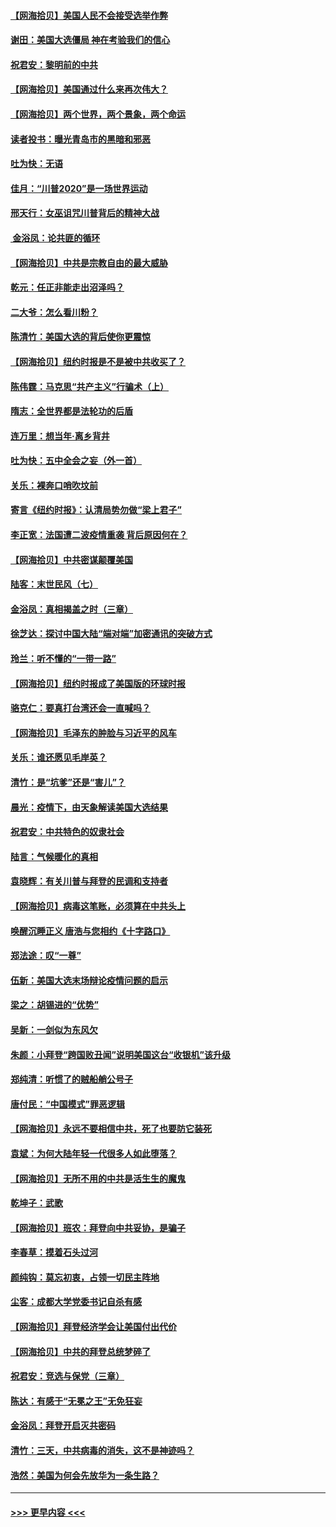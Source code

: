 #### [【网海拾贝】美国人民不会接受选举作弊](../pages/nsc993/n12528850.md?t=11071002) 
#### [谢田：美国大选僵局 神在考验我们的信心](../pages/nsc993/n12527932.md?t=11071002) 
#### [祝君安：黎明前的中共](../pages/nsc993/n12524071.md?t=11071002) 
#### [【网海拾贝】美国通过什么来再次伟大？](../pages/nsc993/n12523844.md?t=11071002) 
#### [【网海拾贝】两个世界，两个景象，两个命运](../pages/nsc993/n12521419.md?t=11071002) 
#### [读者投书：曝光青岛市的黑暗和邪恶](../pages/nsc993/n12520988.md?t=11071002) 
#### [吐为快：无语](../pages/nsc993/n12518588.md?t=11071002) 
#### [佳月：“川普2020”是一场世界运动](../pages/nsc993/n12518581.md?t=11071002) 
#### [邢天行：女巫诅咒川普背后的精神大战](../pages/nsc993/n12517257.md?t=11071002) 
#### [ 金浴凤：论共匪的循环](../pages/nsc993/n12517133.md?t=11071002) 
#### [【网海拾贝】中共是宗教自由的最大威胁](../pages/nsc993/n12516879.md?t=11071002) 
#### [乾元：任正非能走出沼泽吗？](../pages/nsc993/n12515831.md?t=11071002) 
#### [二大爷：怎么看川粉？](../pages/nsc993/n12515820.md?t=11071002) 
#### [陈清竹：美国大选的背后使你更震惊](../pages/nsc993/n12515589.md?t=11071002) 
#### [【网海拾贝】纽约时报是不是被中共收买了？](../pages/nsc993/n12515122.md?t=11071002) 
#### [陈伟霆：马克思“共产主义”行骗术（上）](../pages/nsc993/n12510217.md?t=11071002) 
#### [隋志：全世界都是法轮功的后盾](../pages/nsc993/n12510636.md?t=11071002) 
#### [连万里：想当年‧离乡背井](../pages/nsc993/n12510623.md?t=11071002) 
#### [吐为快：五中全会之妄（外一首）](../pages/nsc993/n12510470.md?t=11071002) 
#### [关乐：裸奔口哨吹坟前](../pages/nsc993/n12510403.md?t=11071002) 
#### [寄言《纽约时报》：认清局势勿做“梁上君子”](../pages/nsc993/n12510042.md?t=11071002) 
#### [李正宽：法国遭二波疫情重袭 背后原因何在？](../pages/nsc993/n12509971.md?t=11071002) 
#### [【网海拾贝】中共密谋颠覆美国](../pages/nsc993/n12509816.md?t=11071002) 
#### [陆客：末世民风（七）](../pages/nsc993/n12507822.md?t=11071002) 
#### [金浴凤：真相揭盖之时（三章）](../pages/nsc993/n12507804.md?t=11071002) 
#### [徐芝达：探讨中国大陆“端对端”加密通讯的突破方式](../pages/nsc993/n12507682.md?t=11071002) 
#### [玲兰：听不懂的“一带一路”](../pages/nsc993/n12507669.md?t=11071002) 
#### [【网海拾贝】纽约时报成了美国版的环球时报](../pages/nsc993/n12507053.md?t=11071002) 
#### [骆克仁：要真打台湾还会一直喊吗？](../pages/nsc993/n12506843.md?t=11071002) 
#### [【网海拾贝】毛泽东的肿脸与习近平的风车](../pages/nsc993/n12504537.md?t=11071002) 
#### [关乐：谁还愿见毛岸英？](../pages/nsc993/n12503866.md?t=11071002) 
#### [清竹：是“坑爹”还是“害儿”？](../pages/nsc993/n12503034.md?t=11071002) 
#### [晨光：疫情下，由天象解读美国大选结果](../pages/nsc993/n12502536.md?t=11071002) 
#### [祝君安：中共特色的奴隶社会](../pages/nsc993/n12501529.md?t=11071002) 
#### [陆言：气候暖化的真相](../pages/nsc993/n12501183.md?t=11071002) 
#### [袁晓辉：有关川普与拜登的民调和支持者](../pages/nsc993/n12500433.md?t=11071002) 
#### [【网海拾贝】病毒这笔账，必须算在中共头上](../pages/nsc993/n12500320.md?t=11071002) 
#### [唤醒沉睡正义 唐浩与您相约《十字路口》](../pages/nsc993/n12497980.md?t=11071002) 
#### [郑法途：叹“一尊”](../pages/nsc993/n12498837.md?t=11071002) 
#### [伍新：美国大选末场辩论疫情问题的启示](../pages/nsc993/n12498829.md?t=11071002) 
#### [梁之：胡锡进的“优势”](../pages/nsc993/n12498780.md?t=11071002) 
#### [吴新：一剑似为东风欠](../pages/nsc993/n12498772.md?t=11071002) 
#### [朱颜：小拜登“跨国败丑闻”说明美国这台“收银机”该升级](../pages/nsc993/n12498731.md?t=11071002) 
#### [郑纯清：听惯了的贼船艄公号子](../pages/nsc993/n12498721.md?t=11071002) 
#### [唐付民：“中国模式”罪恶逻辑](../pages/nsc993/n12498310.md?t=11071002) 
#### [【网海拾贝】永远不要相信中共，死了也要防它装死](../pages/nsc993/n12498162.md?t=11071002) 
#### [袁斌：为何大陆年轻一代很多人如此堕落？](../pages/nsc993/n12495696.md?t=11071002) 
#### [【网海拾贝】无所不用的中共是活生生的魔鬼](../pages/nsc993/n12495621.md?t=11071002) 
#### [乾坤子：武歌](../pages/nsc993/n12493391.md?t=11071002) 
#### [【网海拾贝】班农：拜登向中共妥协，是骗子](../pages/nsc993/n12492877.md?t=11071002) 
#### [李春草：摸着石头过河](../pages/nsc993/n12491121.md?t=11071002) 
#### [颜纯钩：莫忘初衷，占领一切民主阵地](../pages/nsc993/n12490965.md?t=11071002) 
#### [尘客：成都大学党委书记自杀有感](../pages/nsc993/n12490950.md?t=11071002) 
#### [【网海拾贝】拜登经济学会让美国付出代价](../pages/nsc993/n12489662.md?t=11071002) 
#### [【网海拾贝】中共的拜登总统梦碎了](../pages/nsc993/n12487896.md?t=11071002) 
#### [祝君安：竞选与保党（三章）](../pages/nsc993/n12487258.md?t=11071002) 
#### [陈达：有感于“无冕之王”无免狂妄](../pages/nsc993/n12485133.md?t=11071002) 
#### [金浴凤：拜登开启灭共密码](../pages/nsc993/n12485125.md?t=11071002) 
#### [清竹：三天，中共病毒的消失，这不是神迹吗？](../pages/nsc993/n12485027.md?t=11071002) 
#### [浩然：美国为何会先放华为一条生路？](../pages/nsc993/n12484997.md?t=11071002) 

----
#### [ >>> 更早内容 <<< ](../indexes/nsc993-earlier.md)
